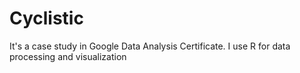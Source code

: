 # Cyclistic
It's a case study in Google Data Analysis Certificate.
I use R for data processing and visualization
